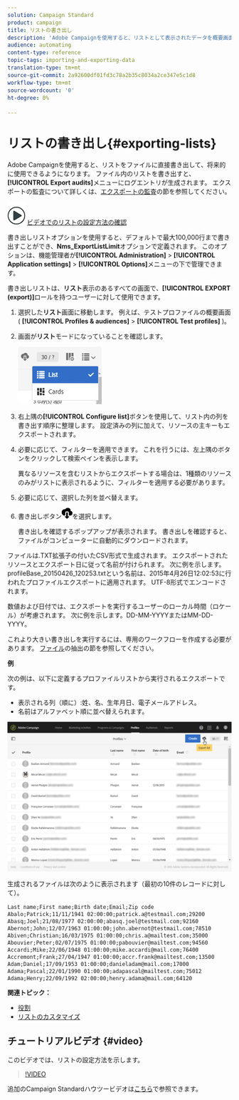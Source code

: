 ```yaml
---
solution: Campaign Standard
product: campaign
title: リストの書き出し
description: 'Adobe Campaignを使用すると、リストとして表示されたデータを概要画面から直接ファイルに書き出し、将来的に使用できるようにします。 '
audience: automating
content-type: reference
topic-tags: importing-and-exporting-data
translation-type: tm+mt
source-git-commit: 2a92600df01fd3c78a2b35c8034a2ce347e5c1d8
workflow-type: tm+mt
source-wordcount: '0'
ht-degree: 0%

---
```



# リストの書き出し{#exporting-lists}

Adobe Campaignを使用すると、リストをファイルに直接書き出して、将来的に使用できるようになります。 ファイル内のリストを書き出すと、**[!UICONTROL Export audits]**&#x200B;メニューにログエントリが生成されます。 エクスポートの監査について詳しくは、[エクスポートの監査](../../administration/using/auditing-export-logs.md)の節を参照してください。

![](assets/do-not-localize/how-to-video.png) [ビデオでのリストの設定方法の確認](#video)

書き出しリストオプションを使用すると、デフォルトで最大100,000行まで書き出すことができ、**Nms_ExportListLimit**&#x200B;オプションで定義されます。 このオプションは、機能管理者が&#x200B;**[!UICONTROL Administration]** > **[!UICONTROL Application settings]** > **[!UICONTROL Options]**&#x200B;メニューの下で管理できます。

書き出しリストは、**リスト**&#x200B;表示のあるすべての画面で、**[!UICONTROL EXPORT (export)]**&#x200B;ロールを持つユーザーに対して使用できます。

1. 選択した&#x200B;**リスト**&#x200B;画面に移動します。 例えば、テストプロファイルの概要画面( **[!UICONTROL Profiles & audiences]** > **[!UICONTROL Test profiles]** )。
1. 画面が&#x200B;**リスト**&#x200B;モードになっていることを確認します。

   ![](assets/export_list_mode_switch.png)

1. 右上隅の&#x200B;**[!UICONTROL Configure list]**&#x200B;ボタンを使用して、リスト内の列を書き出す順序に整理します。 設定済みの列に加えて、リソースの主キーもエクスポートされます。
1. 必要に応じて、フィルターを適用できます。 これを行うには、左上隅のボタンをクリックして検索ペインを表示します。

   異なるリソースを含むリストからエクスポートする場合は、1種類のリソースのみがリストに表示されるように、フィルターを適用する必要があります。

1. 必要に応じて、選択した列を並べ替えます。
1. 書き出しボタン![](assets/exportlistbutton.png)を選択します。

   書き出しを確認するポップアップが表示されます。 書き出しを確認すると、ファイルがコンピューターに自動的にダウンロードされます。

ファイルは.TXT拡張子の付いたCSV形式で生成されます。 エクスポートされたリソースとエクスポート日に従って名前が付けられます。 次に例を示します。profileBase_20150426_120253.txtという名前は、2015年4月26日12:02:53に行われたプロファイルエクスポートに適用されます。 UTF-8形式でエンコードされます。

数値および日付では、エクスポートを実行するユーザーのローカル時間（ロケール）が考慮されます。 次に例を示します。DD-MM-YYYYまたはMM-DD-YYYY。

これより大きい書き出しを実行するには、専用のワークフローを作成する必要があります。 [ファイル](../../automating/using/extract-file.md)の抽出の節を参照してください。

**例**

次の例は、以下に定義するプロファイルリストから実行されるエクスポートです。

* 表示される列（順に）:姓、名、生年月日、電子メールアドレス。
* 名前はアルファベット順に並べ替えられます。

![](assets/export_list_example1.png)

生成されるファイルは次のように表示されます（最初の10件のレコードに対して）。

```
Last name;First name;Birth date;Email;Zip code
Abalo;Patrick;11/11/1941 02:00:00;patrick.a@testmail.com;29200
Abasq;Joel;21/08/1977 02:00:00;abasq.joel@testmail.com;92160
Abernot;John;12/07/1963 01:00:00;john.abernot@testmail.com;78510
Abiven;Christian;16/03/1975 01:00:00;chris.a@mailtest.com;35000
Abouvier;Peter;02/07/1975 01:00:00;pabouvier@mailtest.com;94560
Accardi;Mike;22/06/1948 01:00:00;mike.accardi@mail.com;76400
Accremont;Frank;27/04/1947 01:00:00;accr.frank@mailtest.com;13500
Adam;Daniel;17/09/1953 01:00:00;danieladam@mail.com;17000
Adama;Pascal;22/01/1990 01:00:00;adapascal@mailtest.com;75012
Adama;Henry;22/09/1992 02:00:00;henry.adama@mail.com;64120
```

**関連トピック：**

* [役割](../../administration/using/list-of-roles.md)
* [リストのカスタマイズ](../../start/using/customizing-lists.md)

## チュートリアルビデオ {#video}

このビデオでは、リストの設定方法を示します。

>[!VIDEO](https://video.tv.adobe.com/v/25288/?quality=12)

追加のCampaign Standardハウツービデオは[こちら](https://experienceleague.adobe.com/docs/campaign-standard-learn/tutorials/overview.html?lang=ja)で参照できます。
